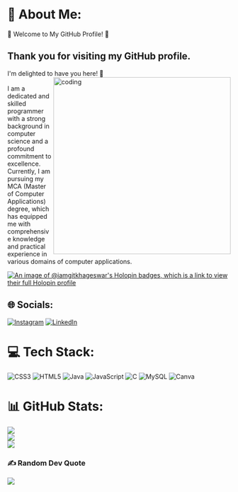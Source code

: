 # 💫 About Me:
🌟 Welcome to My GitHub Profile! 👋<br><h2>Thank you for visiting my GitHub profile.</h2> I'm delighted to have you here! 🎉<br>
<img align="right" alt="coding" width="400" src="https://media0.giphy.com/media/qgQUggAC3Pfv687qPC/giphy.gif">
<br>I am a dedicated and skilled programmer with a strong background in computer science and a profound commitment to excellence. Currently, I am pursuing my MCA (Master of Computer Applications) degree, which has equipped me with comprehensive knowledge and practical experience in various domains of computer applications.


[![An image of @iamgitkhageswar's Holopin badges, which is a link to view their full Holopin profile](https://holopin.me/iamgitkhageswar)](https://holopin.io/@iamgitkhageswar)

## 🌐 Socials:
[![Instagram](https://img.shields.io/badge/Instagram-%23E4405F.svg?logo=Instagram&logoColor=white)](https://instagram.com/https://www.instagram.com/babuni_khageswar.exe/) [![LinkedIn](https://img.shields.io/badge/LinkedIn-%230077B5.svg?logo=linkedin&logoColor=white)](https://linkedin.com/in/https://www.linkedin.com/in/khageswar-behera-9b6a20184/) 

# 💻 Tech Stack:
![CSS3](https://img.shields.io/badge/css3-%231572B6.svg?style=plastic&logo=css3&logoColor=white) ![HTML5](https://img.shields.io/badge/html5-%23E34F26.svg?style=plastic&logo=html5&logoColor=white) ![Java](https://img.shields.io/badge/java-%23ED8B00.svg?style=plastic&logo=java&logoColor=white) ![JavaScript](https://img.shields.io/badge/javascript-%23323330.svg?style=plastic&logo=javascript&logoColor=%23F7DF1E) ![C](https://img.shields.io/badge/c-%2300599C.svg?style=plastic&logo=c&logoColor=white) ![MySQL](https://img.shields.io/badge/mysql-%2300f.svg?style=plastic&logo=mysql&logoColor=white) ![Canva](https://img.shields.io/badge/Canva-%2300C4CC.svg?style=plastic&logo=Canva&logoColor=white)
# 📊 GitHub Stats:
![](https://github-readme-stats.vercel.app/api?username=iamgitkhageswar&theme=dark&hide_border=false&include_all_commits=false&count_private=false)<br/>
![](https://github-readme-streak-stats.herokuapp.com/?user=iamgitkhageswar&theme=dark&hide_border=false)<br/>
![](https://github-readme-stats.vercel.app/api/top-langs/?username=iamgitkhageswar&theme=dark&hide_border=false&include_all_commits=false&count_private=false&layout=compact)

### ✍️ Random Dev Quote
![](https://quotes-github-readme.vercel.app/api?type=horizontal&theme=dark)

<!-- Proudly created with GPRM ( https://gprm.itsvg.in ) -->

